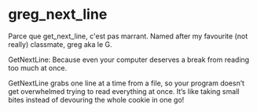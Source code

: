 # greg_next_line
Parce que get_next_line, c'est pas marrant.
Named after my favourite (not really) classmate, greg aka le G.

GetNextLine: Because even your computer deserves a break from reading too much at once.

GetNextLine grabs one line at a time from a file, so your program doesn’t get overwhelmed trying to read everything at once. It’s like taking small bites instead of devouring the whole cookie in one go!
